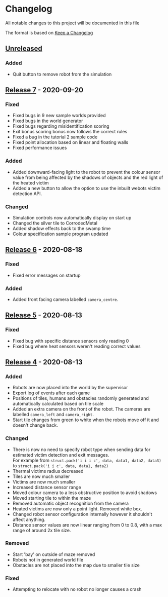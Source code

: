 # Changelog
All notable changes to this project will be documented in this file

The format is based on [Keep a Changelog](https://keepachangelog.com/en/1.0.0/)

## [Unreleased]

### Added
- Quit button to remove robot from the simulation

## [Release 7] - 2020-09-20

### Fixed
- Fixed bugs in 9 new sample worlds provided
- Fixed bugs in the world generator
- Fixed bugs regarding misidentification scoring
- Exit bonus scoring bonus now follows the correct rules
- Fixed a bug in the tutorial 2 sample code
- Fixed point allocation based on linear and floating walls
- Fixed performance issues

### Added
- Added downward-facing light to the robot to prevent the colour sensor value from being affected by the shadows of objects and the red light of the heated victim
- Added a new button to allow the option to use the inbuilt webots victim detection API.

### Changed
- Simulation controls now automatically display on start up
- Changed the silver tile to CorrodedMetal
- Added shadow effects back to the swamp time
- Colour specification sample program updated

## [Release 6] - 2020-08-18

### Fixed
- Fixed error messages on startup

### Added
- Added front facing camera labelled `camera_centre`.

## [Release 5] - 2020-08-13

### Fixed
- Fixed bug with specific distance sensors only reading 0
- Fixed bug where heat sensors weren't reading correct values

## [Release 4] - 2020-08-13

### Added
- Robots are now placed into the world by the supervisor
- Export log of events after each game
- Positions of tiles, humans and obstacles randomly generated and automatically calculated based on tile scale
- Added an extra camera on the front of the robot. The cameras are labelled `camera_left` and `camera_right`.
- Start tile changes from green to white when the robots move off it and doesn't change back.

### Changed
- There is now no need to specify robot type when sending data for estimated victim detection and exit messages.   
For example from `struct.pack('i i i c', data, data1, data2, data3)` to `struct.pack('i i c', data, data1, data2)`
- Thermal victims radius decreased
- Tiles are now much smaller
- Victims are now much smaller
- Increased distance sensor range
- Moved colour camera to a less obstructive position to avoid shadows
- Moved starting tile to within the maze
- Removed automatic object recognition from the camera
- Heated victims are now only a point light. Removed white box.
- Changed robot sensor configuration internally however it shouldn't affect anything.
- Distance sensor values are now linear ranging from 0 to 0.8, with a max range of around 2x tile size.

### Removed
- Start 'bay' on outside of maze removed
- Robots not in generated world file
- Obstacles are not placed into the map due to smaller tile size

### Fixed
- Attempting to relocate with no robot no longer causes a crash

[Unreleased]: https://github.com/Shadow149/RescueMaze  
[Release 7]: https://github.com/Shadow149/RescueMaze/releases/tag/v1.2.3
[Release 6]: https://github.com/Shadow149/RescueMaze/releases/tag/v1.2.2
[Release 5]: https://github.com/Shadow149/RescueMaze/releases/tag/v1.2.1
[Release 4]: https://github.com/Shadow149/RescueMaze/releases/tag/v1.2
[Release 3]: https://github.com/Shadow149/RescueMaze/releases/tag/v1.1.1 
[Release 2]: https://github.com/Shadow149/RescueMaze/releases/tag/v1.1  
[Release 1]: https://github.com/Shadow149/RescueMaze/releases/tag/v1.0  
